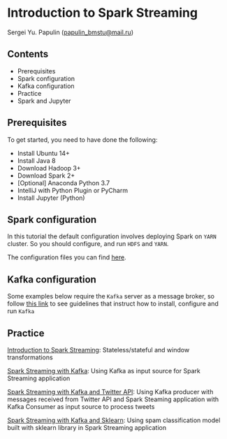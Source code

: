 # Introduction to Spark Streaming
Sergei Yu. Papulin (papulin_bmstu@mail.ru)


## Contents

- Prerequisites
- Spark configuration
- Kafka configuration
- Practice
- Spark and Jupyter

## Prerequisites

To get started, you need to have done the following:

- Install Ubuntu 14+
- Install Java 8
- Download Hadoop 3+
- Download Spark 2+
- [Optional] Anaconda Python 3.7
- IntelliJ with Python Plugin or PyCharm
- Install Jupyter (Python)

## Spark configuration

In this tutorial the default configuration involves deploying Spark on `YARN` cluster. So you should configure, and run `HDFS` and `YARN`.

The configuration files you can find [here](spark_basics.md).

## Kafka configuration

Some examples below require the `Kafka` server as a message broker, so follow [this link](kafka_basics.md) to see guidelines that instruct how to install, configure and run `Kafka`

## Practice

[Introduction to Spark Streaming](https://nbviewer.jupyter.org/github/BigDataProcSystems/Spark_Streaming/blob/master/notebooks/spark_streaming_intro.ipynb): Stateless/stateful and window transformations 

[Spark Streaming with Kafka](https://nbviewer.jupyter.org/github/BigDataProcSystems/Spark_Streaming/blob/master/notebooks/spark_streaming_kafka.ipynb): Using Kafka as input source for Spark Streaming application

[Spark Streaming with Kafka and Twitter API](https://nbviewer.jupyter.org/github/BigDataProcSystems/Spark_Streaming/blob/master/notebooks/spark_streaming_kafka_tweets.ipynb): Using Kafka producer with messages received from Twitter API and Spark Steaming application with Kafka Consumer as input source to process tweets

[Spark Streaming with Kafka and Sklearn](https://nbviewer.jupyter.org/github/BigDataProcSystems/Spark_Streaming/blob/master/notebooks/spark_streaming_spam_classification.ipynb): Using spam classification model built with sklearn library in Spark Streaming application

